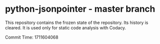# python-jsonpointer - master branch

This repository contains the frozen state of the repository.
Its history is cleared. It is used only for static code
analysis with Codacy.

Commit Time: 1711604068
